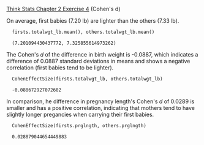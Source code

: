 [Think Stats Chapter 2 Exercise 4](http://greenteapress.com/thinkstats2/html/thinkstats2003.html#toc24) (Cohen's d)

On average, first babies (7.20 lb) are lighter than the others (7.33 lb).
```python
  firsts.totalwgt_lb.mean(), others.totalwgt_lb.mean()
```
```
  (7.201094430437772, 7.325855614973262)
```

The Cohen's *d* of the difference in birth weight is -0.0887, which indicates a difference of 0.0887 standard deviations in means and shows a negative correlation (first babies tend to be lighter).
```python
  CohenEffectSize(firsts.totalwgt_lb, others.totalwgt_lb)
```
```
  -0.088672927072602
```

In comparison, he difference in pregnancy length's Cohen's *d* of 0.0289 is smaller and has a positive correlation, indicating that mothers tend to have slightly longer pregancies when carrying their first babies.
```python
  CohenEffectSize(firsts.prglngth, others.prglngth)
```
```
  0.028879044654449883
```
